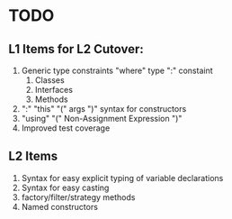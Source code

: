 ﻿# TODO

## L1 Items for L2 Cutover:

1. Generic type constraints "where" type ":" constaint
   1. Classes
   1. Interfaces
   1. Methods
1. ":" "this" "(" args ")" syntax for constructors
1. "using" "(" Non-Assignment Expression ")"
1. Improved test coverage

## L2 Items

1. Syntax for easy explicit typing of variable declarations
1. Syntax for easy casting
1. factory/filter/strategy methods
1. Named constructors